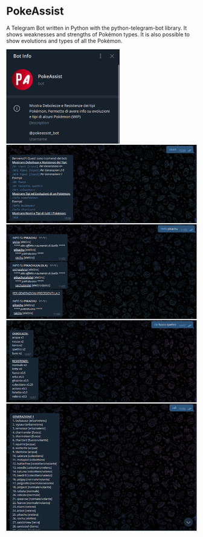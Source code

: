 # PokeAssist
A Telegram Bot written in Python with the python-telegram-bot library. It shows weaknesses and strengths of Pokémon types. It is also possible to show evolutions and types of all the Pokémon.

<img src="Capture1.PNG" alt="drawing" width="300"/>
<img src="Capture2.PNG" alt="drawing" width="700"/>
<img src="Capture5.PNG" alt="drawing" width="700"/>
<img src="Capture3.PNG" alt="drawing" width="700"/>
<img src="Capture4.PNG" alt="drawing" width="700"/>
